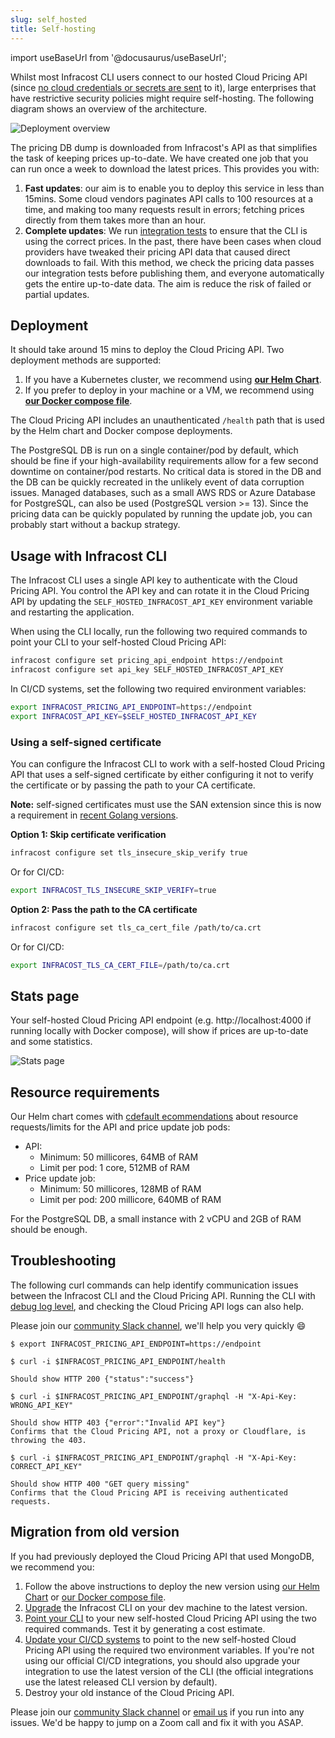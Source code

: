 ```yaml
---
slug: self_hosted
title: Self-hosting
---
```


import useBaseUrl from '@docusaurus/useBaseUrl';

Whilst most Infracost CLI users connect to our hosted Cloud Pricing API (since [no cloud credentials or secrets are sent](/docs/faq/#what-data-is-sent-to-the-cloud-pricing-api) to it), large enterprises that have restrictive security policies might require self-hosting. The following diagram shows an overview of the architecture.

![Deployment overview](/img/docs/cloud_pricing_api/deployment_overview.png "Deployment overview")

The pricing DB dump is downloaded from Infracost's API as that simplifies the task of keeping prices up-to-date. We have created one job that you can run once a week to download the latest prices. This provides you with:
1. **Fast updates**: our aim is to enable you to deploy this service in less than 15mins. Some cloud vendors paginates API calls to 100 resources at a time, and making too many requests result in errors; fetching prices directly from them takes more than an hour.
2. **Complete updates**: We run [integration tests](https://github.com/infracost/infracost/actions) to ensure that the CLI is using the correct prices. In the past, there have been cases when cloud providers have tweaked their pricing API data that caused direct downloads to fail. With this method, we check the pricing data passes our integration tests before publishing them, and everyone automatically gets the entire up-to-date data. The aim is reduce the risk of failed or partial updates.

## Deployment

It should take around 15 mins to deploy the Cloud Pricing API. Two deployment methods are supported:
1. If you have a Kubernetes cluster, we recommend using **[our Helm Chart](https://github.com/infracost/helm-charts/tree/master/charts/cloud-pricing-api)**.
2. If you prefer to deploy in your machine or a VM, we recommend using [**our Docker compose file**](https://github.com/infracost/cloud-pricing-api#docker-compose).

The Cloud Pricing API includes an unauthenticated `/health` path that is used by the Helm chart and Docker compose deployments.

The PostgreSQL DB is run on a single container/pod by default, which should be fine if your high-availability requirements allow for a few second downtime on container/pod restarts. No critical data is stored in the DB and the DB can be quickly recreated in the unlikely event of data corruption issues. Managed databases, such as a small AWS RDS or Azure Database for PostgreSQL, can also be used (PostgreSQL version >= 13). Since the pricing data can be quickly populated by running the update job, you can probably start without a backup strategy.

## Usage with Infracost CLI

The Infracost CLI uses a single API key to authenticate with the Cloud Pricing API. You control the API key and can rotate it in the Cloud Pricing API by updating the `SELF_HOSTED_INFRACOST_API_KEY` environment variable and restarting the application.

When using the CLI locally, run the following two required commands to point your CLI to your self-hosted Cloud Pricing API:
```sh
infracost configure set pricing_api_endpoint https://endpoint
infracost configure set api_key SELF_HOSTED_INFRACOST_API_KEY
```

In CI/CD systems, set the following two required environment variables:
```sh
export INFRACOST_PRICING_API_ENDPOINT=https://endpoint
export INFRACOST_API_KEY=$SELF_HOSTED_INFRACOST_API_KEY
```

### Using a self-signed certificate

You can configure the Infracost CLI to work with a self-hosted Cloud Pricing API that uses a self-signed certificate by either configuring it not to verify the certificate or by passing the path to your CA certificate.

**Note:** self-signed certificates must use the SAN extension since this is now a requirement in [recent Golang versions](https://go.dev/doc/go1.15#commonname).

**Option 1: Skip certificate verification**
```sh
infracost configure set tls_insecure_skip_verify true
```

Or for CI/CD:
```sh
export INFRACOST_TLS_INSECURE_SKIP_VERIFY=true
```

**Option 2: Pass the path to the CA certificate**
```sh
infracost configure set tls_ca_cert_file /path/to/ca.crt
```

Or for CI/CD:
```sh
export INFRACOST_TLS_CA_CERT_FILE=/path/to/ca.crt
```

## Stats page

Your self-hosted Cloud Pricing API endpoint (e.g. http://localhost:4000 if running locally with Docker compose), will show if prices are up-to-date and some statistics.

![Stats page](/img/docs/cloud_pricing_api/stats_page.png "Stats page")

## Resource requirements

Our Helm chart comes with [cdefault ecommendations](https://github.com/infracost/helm-charts/blob/master/charts/cloud-pricing-api/values.yaml) about resource requests/limits for the API and price update job pods:
- API:
  - Minimum: 50 millicores, 64MB of RAM
  - Limit per pod: 1 core, 512MB of RAM
- Price update job:
  - Minimum: 50 millicores, 128MB of RAM
  - Limit per pod: 200 millicore, 640MB of RAM

For the PostgreSQL DB, a small instance with 2 vCPU and 2GB of RAM should be enough.

## Troubleshooting

The following curl commands can help identify communication issues between the Infracost CLI and the Cloud Pricing API. Running the CLI with [debug log level](/docs/features/environment_variables/#infracost_log_level), and checking the Cloud Pricing API logs can also help.

Please join our [community Slack channel](https://www.infracost.io/community-chat), we'll help you very quickly 😄

```shell
$ export INFRACOST_PRICING_API_ENDPOINT=https://endpoint

$ curl -i $INFRACOST_PRICING_API_ENDPOINT/health

Should show HTTP 200 {"status":"success"}

$ curl -i $INFRACOST_PRICING_API_ENDPOINT/graphql -H "X-Api-Key: WRONG_API_KEY"

Should show HTTP 403 {"error":"Invalid API key"}
Confirms that the Cloud Pricing API, not a proxy or Cloudflare, is throwing the 403.

$ curl -i $INFRACOST_PRICING_API_ENDPOINT/graphql -H "X-Api-Key: CORRECT_API_KEY"

Should show HTTP 400 "GET query missing"
Confirms that the Cloud Pricing API is receiving authenticated requests.
```

## Migration from old version

If you had previously deployed the Cloud Pricing API that used MongoDB, we recommend you:
1. Follow the above instructions to deploy the new version using [our Helm Chart](https://github.com/infracost/helm-charts/tree/master/charts/cloud-pricing-api) or [our Docker compose file](https://github.com/infracost/cloud-pricing-api#docker-compose).
2. [Upgrade](/docs/#1-install-infracost) the Infracost CLI on your dev machine to the latest version.
3. [Point your CLI](#usage-with-infracost-cli) to your new self-hosted Cloud Pricing API using the two required commands. Test it by generating a cost estimate.
4. [Update your CI/CD systems](#usage-with-infracost-cli) to point to the new self-hosted Cloud Pricing API using the required two environment variables. If you're not using our official CI/CD integrations, you should also upgrade your integration to use the latest version of the CLI (the official integrations use the latest released CLI version by default).
5. Destroy your old instance of the Cloud Pricing API.

Please join our [community Slack channel](https://www.infracost.io/community-chat) or [email us](mailto:hello@infracost.io) if you run into any issues. We'd be happy to jump on a Zoom call and fix it with you ASAP.
